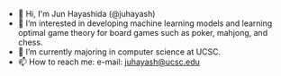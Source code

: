 - 👋 Hi, I'm Jun Hayashida (@juhayash)
- 👀 I’m interested in developing machine learning models and learning optimal game theory for board games such as poker, mahjong, and chess. 
- 🌱 I’m currently majoring in computer science at UCSC.
- 📫 How to reach me:
  e-mail: juhayash@ucsc.edu
